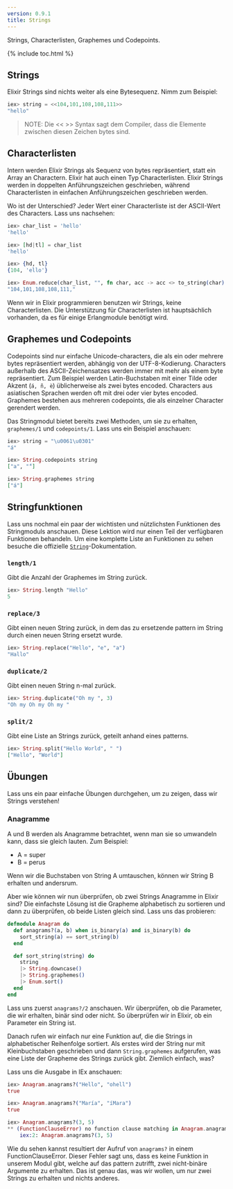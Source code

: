 ```yaml
---
version: 0.9.1
title: Strings
---
```


Strings, Characterlisten, Graphemes und Codepoints.

{% include toc.html %}

## Strings

Elixir Strings sind nichts weiter als eine Bytesequenz. Nimm zum Beispiel:

```elixir
iex> string = <<104,101,108,108,111>>
"hello"
```

>NOTE: Die << >> Syntax sagt dem Compiler, dass die Elemente zwischen diesen Zeichen bytes sind.

## Characterlisten

Intern werden Elixir Strings als Sequenz von bytes repräsentiert, statt ein Array an Charactern. Elixir hat auch einen Typ Characterlisten. Elixir Strings werden in doppelten Anführungszeichen geschrieben, während Characterlisten in einfachen Anführungszeichen geschrieben werden.

Wo ist der Unterschied? Jeder Wert einer Characterliste ist der ASCII-Wert des Characters. Lass uns nachsehen:

```elixir
iex> char_list = 'hello'
'hello'

iex> [hd|tl] = char_list
'hello'

iex> {hd, tl}
{104, 'ello'}

iex> Enum.reduce(char_list, "", fn char, acc -> acc <> to_string(char) <> "," end)
"104,101,108,108,111,"
```

Wenn wir in Elixir programmieren benutzen wir Strings, keine Characterlisten. Die Unterstützung für Characterlisten ist hauptsächlich vorhanden, da es für einige Erlangmodule benötigt wird.

## Graphemes und Codepoints

Codepoints sind nur einfache Unicode-characters, die als ein oder mehrere bytes repräsentiert werden, abhängig von der UTF-8-Kodierung. Characters außerhalb des ASCII-Zeichensatzes werden immer mit mehr als einem byte repräsentiert. Zum Beispiel werden Latin-Buchstaben mit einer Tilde oder Akzent (`á, ñ, è`) üblicherweise als zwei bytes encoded. Characters aus asiatischen Sprachen werden oft mit drei oder vier bytes encoded. Graphemes bestehen aus mehreren codepoints, die als einzelner Character gerendert werden.

Das Stringmodul bietet bereits zwei Methoden, um sie zu erhalten, `graphemes/1` und `codepoints/1`. Lass uns ein Beispiel anschauen:

```elixir
iex> string = "\u0061\u0301"
"á"

iex> String.codepoints string
["a", "́"]

iex> String.graphemes string
["á"]
```

## Stringfunktionen

Lass uns nochmal ein paar der wichtisten und nützlichsten Funktionen des Stringmoduls anschauen. Diese Lektion wird nur einen Teil der verfügbaren Funktionen behandeln. Um eine komplette Liste an Funktionen zu sehen besuche die offizielle [`String`](https://hexdocs.pm/elixir/String.html)-Dokumentation.

### `length/1`

Gibt die Anzahl der Graphemes im String zurück.

```elixir
iex> String.length "Hello"
5
```

### `replace/3`

Gibt einen neuen String zurück, in dem das zu ersetzende pattern im String durch einen neuen String ersetzt wurde.

```elixir
iex> String.replace("Hello", "e", "a")
"Hallo"
```

### `duplicate/2`

Gibt einen neuen String n-mal zurück.

```elixir
iex> String.duplicate("Oh my ", 3)
"Oh my Oh my Oh my "
```

### `split/2`

Gibt eine Liste an Strings zurück, geteilt anhand eines patterns.

```elixir
iex> String.split("Hello World", " ")
["Hello", "World"]
```

## Übungen

Lass uns ein paar einfache Übungen durchgehen, um zu zeigen, dass wir Strings verstehen!

### Anagramme

A und B werden als Anagramme betrachtet, wenn man sie so umwandeln kann, dass sie gleich lauten. Zum Beispiel:

+ A = super
+ B = perus

Wenn wir die Buchstaben von String A umtauschen, können wir String B erhalten und andersrum.

Aber wie können wir nun überprüfen, ob zwei Strings Anagramme in Elixir sind? Die einfachste Lösung ist die Grapheme alphabetisch zu sortieren und dann zu überprüfen, ob beide Listen gleich sind. Lass uns das probieren:

```elixir
defmodule Anagram do
  def anagrams?(a, b) when is_binary(a) and is_binary(b) do
    sort_string(a) == sort_string(b)
  end

  def sort_string(string) do
    string
    |> String.downcase()
    |> String.graphemes()
    |> Enum.sort()
  end
end
```

Lass uns zuerst `anagrams?/2` anschauen. Wir überprüfen, ob die Parameter, die wir erhalten, binär sind oder nicht. So überprüfen wir in Elixir, ob ein Parameter ein String ist.

Danach rufen wir einfach nur eine Funktion auf, die die Strings in alphabetischer Reihenfolge sortiert. Als erstes wird der String nur mit Kleinbuchstaben geschrieben und dann `String.graphemes` aufgerufen, was eine Liste der Grapheme des Strings zurück gibt. Ziemlich einfach, was?

Lass uns die Ausgabe in IEx anschauen:

```elixir
iex> Anagram.anagrams?("Hello", "ohell")
true

iex> Anagram.anagrams?("María", "íMara")
true

iex> Anagram.anagrams?(3, 5)
** (FunctionClauseError) no function clause matching in Anagram.anagrams?/2
    iex:2: Anagram.anagrams?(3, 5)
```

Wie du sehen kannst resultiert der Aufruf von `anagrams?` in einem FunctionClauseError. Dieser Fehler sagt uns, dass es keine Funktion in unserem Modul gibt, welche auf das pattern zutrifft, zwei nicht-binäre Argumente zu erhalten. Das ist genau das, was wir wollen, um nur zwei Strings zu erhalten und nichts anderes.
